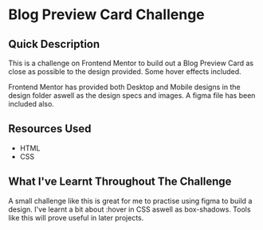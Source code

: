 # Blog Preview Card Challenge

## Quick Description

This is a challenge on Frontend Mentor to build out a Blog Preview Card as close as possible to the design provided. Some hover effects included.

Frontend Mentor has provided both Desktop and Mobile designs in the design folder aswell as the design specs and images. A figma file has been included also.

## Resources Used
+ HTML
+ CSS

## What I've Learnt Throughout The Challenge

A small challenge like this is great for me to practise using figma to build a design. I've learnt a bit about :hover in CSS aswell as box-shadows. Tools like this will prove useful in later projects. 
